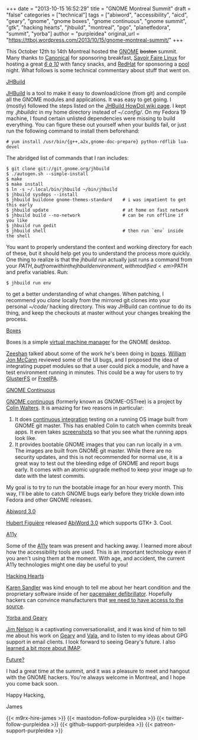 +++
date = "2013-10-15 16:52:29"
title = "GNOME Montreal Summit"
draft = "false"
categories = ["technical"]
tags = ["abiword", "accessibility", "aicd", "geary", "gnome", "gnome boxes", "gnome continuous", "gnome summit", "gtk", "hacking hearts", "jhbuild", "montreal", "pgo", "planetfedora", "summit", "yorba"]
author = "purpleidea"
original_url = "https://ttboj.wordpress.com/2013/10/15/gnome-montreal-summit/"
+++

This October 12th to 14th Montreal hosted the <a href="https://www.gnome.org/">GNOME</a> <del>boston</del> summit. Many thanks to <a href="http://www.canonical.com/">Canonical</a> for sponsoring breakfast, <a href="http://www.savoirfairelinux.com/en/">Savoir Faire Linux</a> for hosting a great <em><a href="https://en.wikipedia.org/wiki/Cinq_%C3%A0_sept">6 à 10</a></em> with fancy snacks, and <a href="http://www.redhat.com/">RedHat</a> for sponsoring a <a href="https://en.wikipedia.org/wiki/Pool_%28cue_sports%29">pool</a> night. What follows is some technical commentary about stuff that went on.

<span style="text-decoration:underline;">JHBuild</span>

<a href="https://wiki.gnome.org/Jhbuild">JHBuild</a> is a tool to make it easy to download/clone (from git) and compile all the GNOME modules and applications. It was easy to get going. I (mostly) followed the steps listed on the <a href="https://wiki.gnome.org/HowDoI/Jhbuild">JHBuild HowDoI wiki page</a>. I kept my <em>.jhbuildrc</em> in my home directory instead of <em>~/.config/</em>. On my Fedora 19 machine, I found certain unlisted dependencies were missing to build everything. You can figure these out yourself when your builds fail, or just run the following command to install them beforehand:
```
# yum install /usr/bin/{g++,a2x,gnome-doc-prepare} python-rdflib lua-devel
```
The abridged list of commands that I ran includes:
```
$ git clone git://git.gnome.org/jhbuild
$ ./autogen.sh --simple-install
$ make
$ make install
$ ln -s ~/.local/bin/jhbuild ~/bin/jhbuild
$ jhbuild sysdeps --install
$ jhbuild buildone gnome-themes-standard    # i was impatient to get this early
$ jhbuild update                            # at home on fast network
$ jhbuild build --no-network                # can be run offline if you like
$ jhbuild run gedit
$ jhbuild shell                             # then run `env` inside the shell
```
You want to properly understand the context and working directory for each of these, but it should help get you to understand the process more quickly. One thing to realize is that the <em>jhbuild run </em> actually just runs a command from your $PATH, but from within the jhbuild environment, with modified <em>$PATH</em> and prefix variables. Run:
```
$ jhbuild run env
```
to get a better understanding of what changes. When patching, I recommend you <em>clone</em> locally from the mirrored git clones into your personal <em>~/code/</em> hacking directory. This way JHBuild can continue to do its thing, and keep the checkouts at master without your changes breaking the process.

<span style="text-decoration:underline;">Boxes</span>

Boxes is a simple <a href="http://virt-manager.org/">virtual machine manager</a> for the GNOME desktop.

<a href="http://zee-nix.blogspot.ca/">Zeeshan</a> talked about some of the work he's been doing in <a href="https://en.wikipedia.org/wiki/Boxes_%28software%29">boxes</a>. <a href="http://blogs.gnome.org/mccann/">William Jon McCann</a> reviewed some of the UI bugs, and I proposed the idea of integrating puppet modules so that a user could pick a module, and have a test environment running in minutes. This could be a way for users to try <a href="https://github.com/purpleidea/puppet-gluster">GlusterFS</a> or <a href="https://github.com/purpleidea/puppet-ipa">FreeIPA</a>.

<span style="text-decoration:underline;">GNOME Continuous</span>

<a href="https://wiki.gnome.org/GnomeContinuous">GNOME continuous</a> (formerly known as GNOME-OSTree) is a project by <a href="http://blog.verbum.org/">Colin Walters</a>. It is amazing for two reasons in particular:
<ol>
	<li>It does <a href="https://en.wikipedia.org/wiki/Continuous_integration">continuous integration</a> testing on a running OS image built from GNOME git master. This has enabled Colin to catch when commits break apps. It even takes <a href="http://build.gnome.org/ostree/buildmaster/builds/">screenshots</a> so that you see what the running apps look like.</li>
	<li>It provides bootable GNOME images that you can run locally in a vm. The images are built from GNOME git master. While there are no security updates, and this is not recommended for normal use, it is a great way to test out the bleeding edge of GNOME and report bugs early. It comes with an atomic upgrade method to keep your image up to date with the latest commits.</li>
</ol>
My goal is to try to run the bootable image for an hour every month. This way, I'll be able to catch GNOME bugs early before they trickle down into Fedora and other GNOME releases.

<span style="text-decoration:underline;">Abiword 3.0</span>

<a href="http://www.figuiere.net/hub/blog/">Hubert Figuière</a> released <a href="http://abisource.com/mailinglists/abisource-announce/2013/Oct/0000.html">AbiWord 3.0</a> which supports GTK+ 3. Cool.

<span style="text-decoration:underline;">A11y</span>

Some of the <a href="https://wiki.gnome.org/Accessibility">A11y</a> team was present and hacking away. I learned more about how the accessibility tools are used. This is an important technology even if you aren't using them at the moment. With age, and accident, the current A11y technologies might one day be useful to you!

<span style="text-decoration:underline;">Hacking Hearts</span>

<a href="http://blogs.gnome.org/gnomg/">Karen Sandler</a> was kind enough to tell me about her heart condition and the proprietary software inside of her <a href="https://en.wikipedia.org/wiki/Implantable_cardioverter-defibrillator">pacemaker defibrillator</a>. Hopefully hackers can convince manufacturers that <a href="http://www.gnu.org/philosophy/free-sw.html">we need to have access to the source</a>.

<span style="text-decoration:underline;">Yorba and Geary</span>

<a href="http://blog.yorba.org/author/jim">Jim Nelson</a> is a captivating conversationalist, and it was kind of him to tell me about his work on <a href="http://www.yorba.org/projects/geary/">Geary</a> and <a href="https://en.wikipedia.org/wiki/Vala_%28programming_language%29">Vala</a>, and to listen to my ideas about GPG support in email clients. I look forward to seeing Geary's future. I also <a href="https://en.wikipedia.org/wiki/Internet_Message_Access_Protocol#Disadvantages">learned a bit more about IMAP</a>.

<span style="text-decoration:underline;">Future?</span>

I had a great time at the summit, and it was a pleasure to meet and hangout with the GNOME hackers. You're always welcome in Montreal, and I hope you come back soon.

Happy Hacking,

James

{{< m9rx-hire-james >}}
{{< mastodon-follow-purpleidea >}}
{{< twitter-follow-purpleidea >}}
{{< github-support-purpleidea >}}
{{< patreon-support-purpleidea >}}
